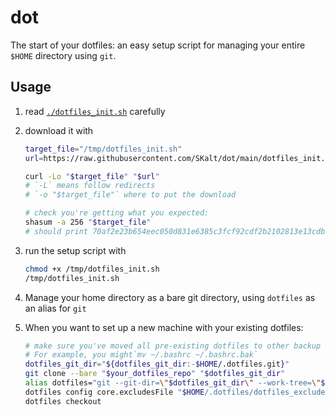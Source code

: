# dot
The start of your dotfiles: an easy setup script for managing your entire `$HOME` directory using `git`.

## Usage

1. read [`./dotfiles_init.sh`](./dotfiles_init.sh) carefully
2. download it with
    ```sh
    target_file="/tmp/dotfiles_init.sh"
    url=https://raw.githubusercontent.com/SKalt/dot/main/dotfiles_init.sh

    curl -Lo "$target_file" "$url"
    # `-L` means follow redirects
    # `-o "$target_file"` where to put the download

    # check you're getting what you expected:
    shasum -a 256 "$target_file"
    # should print 70af2e23b654eec050d831e6385c3fcf92cdf2b2102813e13cdbc4f8641f7939  /tmp/dotfiles_init.sh
    ```
3. run the setup script with
    ```sh
    chmod +x /tmp/dotfiles_init.sh
    /tmp/dotfiles_init.sh
    ```
4. Manage your home directory as a bare git directory, using `dotfiles` as an alias for `git`

5. When you want to set up a new machine with your existing dotfiles:
    ```sh
    # make sure you've moved all pre-existing dotfiles to other backup locations.
    # For example, you might`mv ~/.bashrc ~/.bashrc.bak`
    dotfiles_git_dir="${dotfiles_git_dir:-$HOME/.dotfiles.git}"
    git clone --bare "$your_dotfiles_repo" "$dotfiles_git_dir"
    alias dotfiles="git --git-dir=\"$dotfiles_git_dir\" --work-tree=\"$HOME\""
    dotfiles config core.excludesFile "$HOME/.dotfiles/dotfiles_exclude"
    dotfiles checkout
    ```
